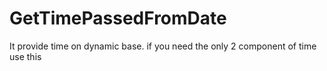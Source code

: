 # GetTimePassedFromDate
It provide time on dynamic base. if you need the only 2 component of time use this 
